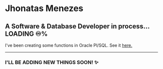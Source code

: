 # Jhonatas Menezes

## A Software & Database Developer in process... LOADING ♾️%

I've been creating some functions in Oracle Pl/SQL. See it [here.](https://github.com/JhonatasMenezes/JhonatasMenezes/tree/main/Personal%20Projects)

----

### I'LL BE ADDING NEW THINGS SOON! ✨
